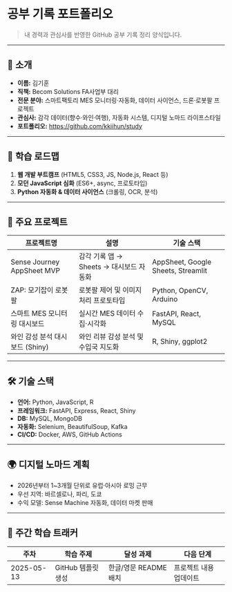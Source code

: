 
# 공부 기록 포트폴리오

> 내 경력과 관심사를 반영한 GitHub 공부 기록 정리 양식입니다.

---

## 👤 소개

- **이름:** 김기훈
- **직책:** Becom Solutions FA사업부 대리
- **전문 분야:** 스마트팩토리 MES 모니터링·자동화, 데이터 사이언스, 드론·로봇팔 프로젝트
- **관심사:** 감각 데이터(향수·와인·여행), 자동화 시스템, 디지털 노마드 라이프스타일
- **포트폴리오:** https://github.com/kkiihun/study

---

## 🎯 학습 로드맵

1. **웹 개발 부트캠프** (HTML5, CSS3, JS, Node.js, React 등)
2. **모던 JavaScript 심화** (ES6+, async, 프로토타입)
3. **Python 자동화 & 데이터 사이언스** (크롤링, OCR, 분석)

---

## 💼 주요 프로젝트

| 프로젝트명                      | 설명                                    | 기술 스택                             |
|-------------------------------|---------------------------------------|-------------------------------------|
| Sense Journey AppSheet MVP    | 감각 기록 앱 → Sheets → 대시보드 자동화      | AppSheet, Google Sheets, Streamlit   |
| ZAP: 모기잡이 로봇팔              | 로봇팔 제어 및 이미지 처리 프로토타입          | Python, OpenCV, Arduino              |
| 스마트 MES 모니터링 대시보드        | 실시간 MES 데이터 수집·시각화                | FastAPI, React, MySQL                |
| 와인 감성 분석 대시보드 (Shiny)     | 와인 리뷰 감성 분석 및 수입국 지도화          | R, Shiny, ggplot2                    |

---

## 🛠️ 기술 스택

- **언어:** Python, JavaScript, R
- **프레임워크:** FastAPI, Express, React, Shiny
- **DB:** MySQL, MongoDB
- **자동화:** Selenium, BeautifulSoup, Kafka
- **CI/CD:** Docker, AWS, GitHub Actions

---

## 🌍 디지털 노마드 계획

- 2026년부터 1~3개월 단위로 유럽·아시아 로밍 근무
- 우선 지역: 바르셀로나, 파리, 도쿄
- 수익 모델: Sense Machine 자동화, 데이터 마켓 판매

---

## 📅 주간 학습 트래커

| 주차       | 학습 주제    | 달성 과제    | 다음 단계    |
|----------|------------|------------|------------|
| 2025-05-13 | GitHub 템플릿 생성 | 한글/영문 README 배치 | 프로젝트 내용 업데이트 |


